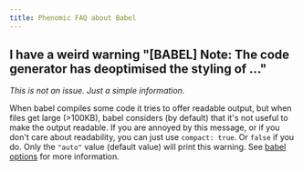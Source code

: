 ```yaml
---
title: Phenomic FAQ about Babel
---
```


## I have a weird warning "[BABEL] Note: The code generator has deoptimised the styling of ..."

_This is not an issue. Just a simple information._

When babel compiles some code it tries to offer readable output, but when files
get large (>100KB), babel considers (by default) that it's not useful to make
the output readable.
If you are annoyed by this message, or if you don't care about readability,
you can just use `compact: true`.
Or `false` if you do.
Only the `"auto"` value (default value) will print this warning.
See [babel options](https://babeljs.io/docs/usage/options/)
for more information.

